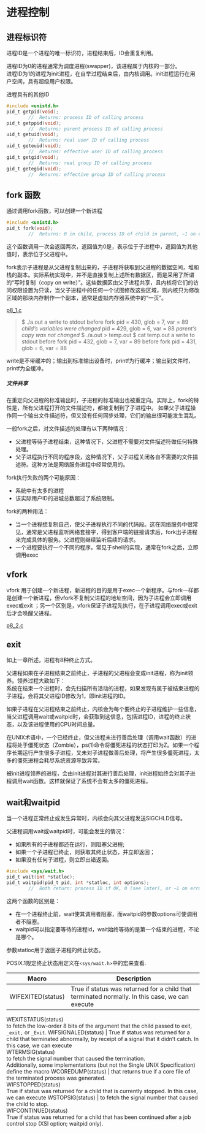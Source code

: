 进程控制
===

进程标识符
---

进程ID是一个进程的唯一标识符，进程结束后，ID会重复利用。

进程ID为0的进程通常为调度进程(swapper)，该进程属于内核的一部分。<br>
进程ID为1的进程为init进程，在自举过程结束后，由内核调用。init进程运行在用户空间，具有超级用户权限。

进程具有的其他ID

```c
#include <unistd.h>
pid_t getpid(void);
		//	Returns: process ID of calling process
pid_t getppid(void);
		//	Returns: parent process ID of calling process
uid_t getuid(void);
		//	Returns: real user ID of calling process
uid_t geteuid(void);
		//	Returns: effective user ID of calling process
gid_t getgid(void);
		//	Returns: real group ID of calling process
gid_t getegid(void);
		//	Returns: effective group ID of calling process
```

fork 函数
---

通过调用fork函数，可以创建一个新进程
```c
#include <unistd.h>
pid_t fork(void);
		//	Returns: 0 in child, process ID of child in parent, −1 on error
```

这个函数调用一次会返回两次，返回值为0是，表示位于子进程中，返回值为其他值时，表示位于父进程中。

fork表示子进程是从父进程复制出来的，子进程将获取到父进程的数据空间，堆和栈的副本。实际系统实现中，并不是直接复制上述所有数据区，而是采用了所谓的“写时复制（copy on write）”。这些数据区由父子进程共享，且内核将它们的访问权限设置为只读，当父子进程中的任何一个试图修改这些区域，则内核只为修改区域的那块内存制作一个副本，通常是虚拟内存器系统中的“一页”。

[p8_1.c](p8_1.c)

> $ ./a.out
> a write to stdout
> before fork
> pid = 430, glob = 7, var = 89				*child’s variables were changed* 
> pid = 429, glob = 6, var = 88				*parent’s copy was not changed*
> $ ./a.out > temp.out
> $ cat temp.out
> a write to stdout
> before fork
> pid = 432, glob = 7, var = 89 
> before fork
> pid = 431, glob = 6, var = 88

write是不带缓冲的；输出到标准输出设备时，printf为行缓冲；输出到文件时，printf为全缓冲。

##### 文件共享

在重定向父进程的标准输出时，子进程的标准输出也被重定向。实际上，fork的特性是，所有父进程打开的文件描述符，都被复制到了子进程中。
如果父子进程操作同一个输出文件描述符，但又没有任何同步处理，它们的输出很可能发生混乱。

一般fork之后，对文件描述的处理有以下两种情况：
* 父进程等待子进程结束，这种情况下，父进程不需要对文件描述符做任何特殊处理。
* 父子进程执行不同的程序段，这种情况下，父子进程关闭各自不需要的文件描述符。这种方法是网络服务进程中经常使用的。

fork执行失败的两个可能原因：
* 系统中有太多的进程
* 该实际用户ID的进城总数超过了系统限制。

fork的两种用法：
* 当一个进程想复制自己，使父子进程执行不同的代码段。这在网络服务中很常见，通常是父进程监听网络套接字，得到客户端的链接请求后，fork出子进程来完成具体的服务。父进程则继续监听后续的请求。
* 一个进程要执行一个不同的程序。常见于shell的实现，通常在fork之后，立即调用exec

vfork
---

vfork 用于创建一个新进程，新进程的目的是用于exec一个新程序。与fork一样都是创建一个新进程，但vfork不复制父进程的地址空间，因为子进程会立即调用exec或exit
；另一个区别是，vfork保证子进程先执行，在子进程调用exec或exit后才会唤醒父进程。

[p8_2.c](p8_2.c)

exit
---

如上一章所述，进程有8种终止方式。

父进程如果在子进程结束之前终止，子进程的父进程会变成init进程，称为init领养。领养过程大致如下：<br>
系统在结束一个进程时，会先扫描所有活动的进程，如果发现有属于被结束进程的子进程，会将其父进程ID修改为1，即init进程的ID。

如果子进程在父进程结束之前终止，内核会为每个要终止的子进程维护一些信息，当父进程调用wait或waitpid时，会获取到这信息，包括进程ID，进程的终止状态，以及该进程使用的CPU时间总量。

在UNIX术语中，一个已经终止，但父进程未进行善后处理（调用wait函数）的进程将处于僵死状态（Zombie），ps(1)命令将僵死进程的状态打印为Z。如果一个程序长期运行产生很多子进程，又未对子进程做善后处理，将产生很多僵死进程，太多的僵死进程会耗尽系统资源导致异常。

被init进程领养的进程，会由init进程对其进行善后处理，init进程始终会对其子进程调用wait函数。这样就保证了系统不会有太多的僵死进程。

wait和waitpid
---

当一个进程正常终止或发生异常时，内核会向其父进程发送SIGCHLD信号。

父进程调用wait或waitpid时，可能会发生的情况：
* 如果所有的子进程都还在运行，则阻塞父进程;
* 如果一个子进程已终止，则获取其终止状态，并立即返回；
* 如果没有任何子进程，则立即出错返回。

```c
#include <sys/wait.h>
pid_t wait(int *statloc);
pid_t waitpid(pid_t pid, int *statloc, int options);
		//	Both return: process ID if OK, 0 (see later), or −1 on error
```

这两个函数的区别是：
* 在一个进程终止前，wait使其调用者阻塞，而waitpid的参数options可使调用者不阻塞。
* waitpid可以指定要等待的进程id，wait始终等待的是第一个结束的进程，不论是哪个。

参数statloc用于返回子进程的终止状态。

POSIX.1规定终止状态用定义在`<sys/wait.h>`中的宏来查看.

Macro	| Description
--- | ---
WIFEXITED(status) | True if status was returned for a child that terminated normally. In this case, we can execute<br>
WEXITSTATUS(status)<br>
to fetch the low-order 8 bits of the argument that the child passed to exit, `_exit,` or `_Exit`.
WIFSIGNALED(status) | True if status was returned for a child that terminated abnormally, by receipt of a signal that it didn’t catch. In this case, we can execute<br>
WTERMSIG(status)<br>
to fetch the signal number that caused the termination.<br>
Additionally, some implementations (but not the Single UNIX Specification) define the macro
WCOREDUMP(status) | that returns true if a core file of the terminated process was generated.<br>
WIFSTOPPED(status)<br>
True if status was returned for a child that is currently stopped. In this case, we can execute
WSTOPSIG(status) | to fetch the signal number that caused the child to stop.<br>
WIFCONTINUED(status)<br>
True if status was returned for a child that has been continued after a job control stop (XSI option; waitpid only).



